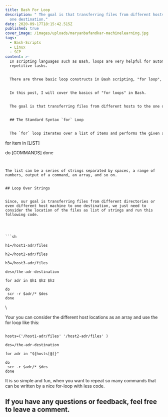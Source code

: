 ```yaml
---
title: Bash For Loop
description: " The goal is that transferring files from different hosts to the
  one destination."
date: 2020-09-17T18:15:42.515Z
published: true
cover_image: /images/uploads/maryanbafandkar-machinelearning.jpg
tags:
  - Bash-Scripts
  - Linux
  - SCP
content: >-
  In scripting languages such as Bash, loops are very helpful for automating
  repetitive tasks.


  There are three basic loop constructs in Bash scripting, "for loop", "while loop", "until loop".


  In this post, I will cover the basics of "for loops" in Bash. 


  The goal is that transferring files from different hosts to the one destination.


  ## The Standard Syntax `for` Loop


  The `for` loop iterates over a list of items and performs the given set of commands.


  ```

  for item in [LIST]

  do
    [COMMANDS]
  done

  ```


  The list can be a series of strings separated by spaces, a range of numbers, output of a command, an array, and so on.


  ## Loop Over Strings


  Since, our goal is transferring files from different directories or even different host machine to one destination, we just need to consider the location of the files as list of strings and run this following code.




  ```sh

  h1=/host1-adr/files

  h2=/host2-adr/files

  h3=/host3-adr/files

  des=/the-adr-destination

  for adr in $h1 $h2 $h3

  do
   scr -r $adr/* $des
  done

  ```


  \

  Your you can consider the different host locations as an array and use the for loop like this:


  ```

  hosts=('/host1-adr/files' '/host2-adr/files' )

  des=/the-adr-destination

  for adr in "${hosts[@]}"

  do
   scr -r $adr/* $des
  done

  ```


  It is so simple and fun, when you want to repeat so many commands that can be written by a nice for-loop with less code.


  If you have any questions or feedback, feel free to leave a comment.
---
```

